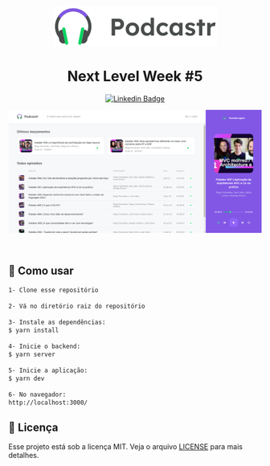 <p align="center">
    <img alt="Podcastr" title="Podcastr" src=".github/logo.svg" />
</p>

<h1 align="center">Next Level Week #5</h1>

<div align="center">

[![Linkedin Badge](https://img.shields.io/badge/-Guilherme%20Sandi-292929?style=flat-square&logo=Linkedin&logoColor=white&link=https://www.linkedin.com/in/guilhermesandi/)](https://www.linkedin.com/in/guilhermesandi/)

<p align="center">
    <img alt="letmeask" title="letmeask" src=".github/cover.png" />
</p>

</div>

<br>

## 🚀 Como usar

```
1- Clone esse repositório

2- Vá no diretório raiz do repositório

3- Instale as dependências:
$ yarn install

4- Inicie o backend:
$ yarn server

5- Inicie a aplicação:
$ yarn dev

6- No navegador:
http://localhost:3000/
```

## :memo: Licença

Esse projeto está sob a licença MIT. Veja o arquivo [LICENSE](LICENSE) para mais detalhes.

